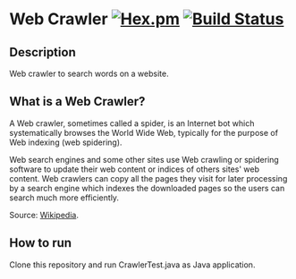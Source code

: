 # Web Crawler [![Hex.pm](https://img.shields.io/hexpm/l/plug.svg)](http://www.apache.org/licenses/LICENSE-2.0) [![Build Status](https://travis-ci.org/pelayolluna/web-crawler.svg?branch=master)](https://travis-ci.org/pelayolluna/web-crawler)

## Description
Web crawler to search words on a website.

## What is a Web Crawler?
A Web crawler, sometimes called a spider, is an Internet bot which systematically browses the World Wide Web, typically for the purpose of Web indexing (web spidering).

Web search engines and some other sites use Web crawling or spidering software to update their web content or indices of others sites' web content. Web crawlers can copy all the pages they visit for later processing by a search engine which indexes the downloaded pages so the users can search much more efficiently.

Source: [Wikipedia](https://en.wikipedia.org/wiki/Web_crawler).

## How to run
Clone this repository and run CrawlerTest.java as Java application.
